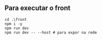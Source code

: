 ## Para executar o front

```
cd .\front
npm i -y
npm run dev
npm run dev -- --host # para expor na rede
```